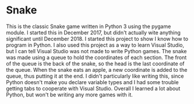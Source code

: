 # Snake

This is the classic Snake game written in Python 3 using the pygame module. I started this in December 2017, but didn't actually
wite anything significant until December 2018. I started this project to show I know how to program in Python.
I also used this project as a way to learn Visual Studio, but I can tell Visual Studio was not made to write Python games. 
The snake was made using a queue to hold the coordinates of each section. The front of the queue is the back of the snake,
so the head is the last coordinate of the queue. When the snake eats an apple, a new coordinate is added to the queue, thus putting it
at the end. I didn't particularly like writing this, since Python doesn't make you declare variable types and I had some trouble getting
tabs to cooperate with Visual Studio. Overall I learned a lot about Python, but won't be writing any more games with it.
